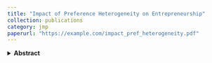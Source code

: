 ```yaml
---
title: "Impact of Preference Heterogeneity on Entrepreneurship"
collection: publications
category: jmp
paperurl: "https://example.com/impact_pref_heterogeneity.pdf"
---
```


<details>
  <summary><strong>Abstract</strong></summary>
  <p>
    This paper investigates why entrepreneurs differ so widely in the hours they devote to their businesses and the corresponding variation in firm size and wealth. Using the 2019 Survey of Consumer Finances, I document three robust patterns: entrepreneurial hours are highly dispersed, longer hours are strongly associated with larger firms in terms of sales and employment, and short-hour entrepreneurs are typically asset-poor. I replicate these findings in complementary datasets and show that standard models based on productivity or financial frictions alone cannot account for them. To explain these patterns, I develop a structural model in which entrepreneurs choose both whether to enter and how many hours to work, with heterogeneity in both productivity and leisure preferences. Calibrated to match moments on hours, the model reproduces the observed dispersion in labor supply, the monotonic scaling of firm outcomes with hours, and the distribution of assets across hour groups. Counterfactual experiments reveal that relaxing borrowing constraints has modest effects, while heterogeneity in preferences and strong complementarity between entrepreneurial hours and hired labor are central to understanding entrepreneurial diversity. The results highlight the role of non-pecuniary motives in shaping business outcomes and provide a framework for analyzing how policies interact with both financial and behavioral drivers of entrepreneurship.
  </p>
</details>



